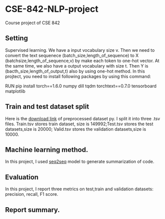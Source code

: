 # CSE-842-NLP-project
Course project of CSE 842
## Setting
Supervised learning. We have a input vocabulary size v. Then we need to convert the text sequenece (batch_size,length_of_sequence) to X (batchsize,length_of_sequence,v) by make each token to one-hot vector. At the same time, we also have a output vocabulary with size t. Then Y is (bacth_size,length_of_output,t) also by using one-hot method.
In this projtect, you need to install following packages by using this command:
<html>
      <head>RUN pip install torch==1.6.0 numpy dill tqdm torchtext==0.7.0 tensorboard matplotlib</head>
    </html>

## Train and test dataset split
Here is the [download link](https://drive.google.com/file/d/1lOB2uars2WwuNKoZhCOGYKGeWNP0_w2w/view?usp=sharing) of preprocessed dataset py. I split it into three .tsv files. Train.tsv stores train dataset, size is 149992;Test.tsv stores the test datasets,size is 20000; Valid.tsv stores the validation datasets,size is 10000.

## Machine learning method.
In this project, I used [seq2seq](https://www.mdpi.com/2076-3417/9/8/1665/pdf) model to generate summarization of code.

## Evaluation
In this project, I report three metrics on test,train and validation datasets: precision, recall, F1 score.
## Report summary. 

